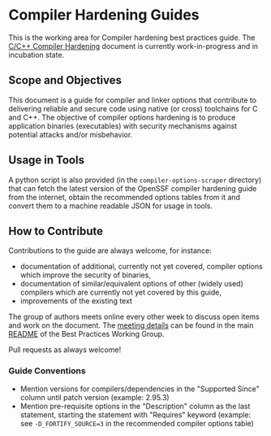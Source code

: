 # Compiler Hardening Guides

This is the working area for Compiler hardening best practices guide.  The [C/C++ Compiler Hardening](https://github.com/ossf/wg-best-practices-os-developers/blob/main/docs/Compiler-Hardening-Guides/Compiler-Options-Hardening-Guide-for-C-and-C%2B%2B.md) document is currently work-in-progress and in incubation state.

## Scope and Objectives

This document is a guide for compiler and linker options that contribute to delivering reliable and secure code using native (or cross) toolchains for C and C++.
The objective of compiler options hardening is to produce application binaries (executables) with security mechanisms against potential attacks and/or misbehavior.

## Usage in Tools

A python script is also provided (in the `compiler-options-scraper` directory) that can fetch the latest version of the OpenSSF compiler hardening guide from the internet, obtain the recommended options tables from it and convert them to a machine readable JSON for usage in tools.

## How to Contribute

Contributions to the guide are always welcome, for instance:

* documentation of additional, currently not yet covered, compiler options which improve the security of binaries,
* documentation of similar/equivalent options of other (widely used) compilers which are currently not yet covered by this guide,
* improvements of the existing text

The group of authors meets online every other week to discuss open items and work on the document.
The [meeting details](https://github.com/ossf/wg-best-practices-os-developers/tree/main#meeting-times) can be found in the main [README](https://github.com/ossf/wg-best-practices-os-developers/blob/main/README.md) of the Best Practices Working Group.

Pull requests as always welcome!

### Guide Conventions

* Mention versions for compilers/dependencies in the "Supported Since" column until patch version (example: 2.95.3)
* Mention pre-requisite options in the "Description" column as the last statement, starting the statement with "Requires" keyword (example: see `-D_FORTIFY_SOURCE=3` in the recommended compiler options table)

